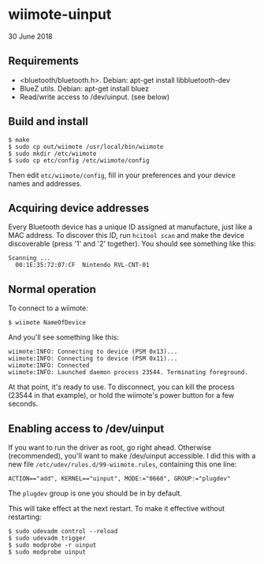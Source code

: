 # wiimote-uinput
30 June 2018

## Requirements
* <bluetooth/bluetooth.h>. Debian: apt-get install libbluetooth-dev
* BlueZ utils. Debian: apt-get install bluez
* Read/write access to /dev/uinput. (see below)

## Build and install

```shell
$ make
$ sudo cp out/wiimote /usr/local/bin/wiimote
$ sudo mkdir /etc/wiimote
$ sudo cp etc/config /etc/wiimote/config
```

Then edit `etc/wiimote/config`, fill in your preferences and your device names and addresses.

## Acquiring device addresses
Every Bluetooth device has a unique ID assigned at manufacture, just like a MAC address.
To discover this ID, run `hcitool scan` and make the device discoverable (press '1' and '2' together).
You should see something like this:

```
Scanning ...
  00:1E:35:72:07:CF  Nintendo RVL-CNT-01
```

## Normal operation
To connect to a wiimote:

```shell
$ wiimote NameOfDevice
```

And you'll see something like this:

```
wiimote:INFO: Connecting to device (PSM 0x13)...
wiimote:INFO: Connecting to device (PSM 0x11)...
wiimote:INFO: Connected
wiimote:INFO: Launched daemon process 23544. Terminating foreground.
```

At that point, it's ready to use.
To disconnect, you can kill the process (23544 in that example), or hold the wiimote's power button for a few seconds.

## Enabling access to /dev/uinput
If you want to run the driver as root, go right ahead.
Otherwise (recommended), you'll want to make /dev/uinput accessible.
I did this with a new file `/etc/udev/rules.d/99-wiimote.rules`, containing this one line:

```
ACTION=="add", KERNEL=="uinput", MODE:="0660", GROUP:="plugdev"
```

The `plugdev` group is one you should be in by default.

This will take effect at the next restart.
To make it effective without restarting:

```shell
$ sudo udevadm control --reload
$ sudo udevadm trigger
$ sudo modprobe -r uinput
$ sudo modprobe uinput
```
